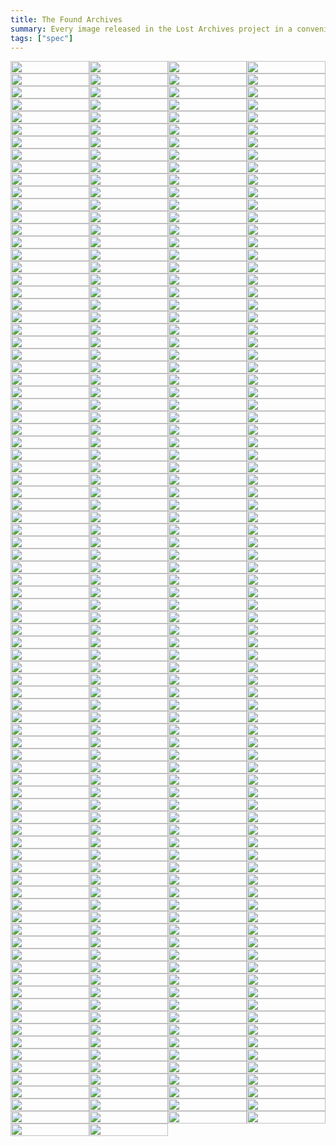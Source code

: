 ```yaml
---
title: The Found Archives
summary: Every image released in the Lost Archives project in a convenient list.
tags: ["spec"]
---
```


<style>
.flexer
{
  display: flex;
  flex-direction: row;
  flex-wrap: wrap;
}

.flexer a
{
  flex-basis: 25%;
}

.flexer a img
{
  width: 100%;
  max-width: unset;
  margin: unset;
}

.flexer a
{

  transition: transform 0.2s ease-in-out;
  z-index: 0;
}

.flexer a:hover
{
  transform: scale(1.1);
  z-index: 1;
}
</style>

<div class="flexer">
<a href="https://instagram.com/p/Bwpif1ElJwF/"><img src = "/imgs/insta_images/56905195_328804467780476_155031530092347563_n.webp"></a>
<a href="https://instagram.com/p/Bwm5z06l42H/"><img src = "/imgs/insta_images/58409198_456790251756776_670031078643189384_n.webp"></a>
<a href="https://instagram.com/p/BvCnzZTgCsB/"><img src = "/imgs/insta_images/52823206_648053712290998_8621472121135644426_n.webp"></a>
<a href="https://instagram.com/p/BvAUBfUlwGS/"><img src = "/imgs/insta_images/53541851_373670536789179_7498684184836876343_n.webp"></a>
<a href="https://instagram.com/p/Bu69t5HlwMM/"><img src = "/imgs/insta_images/54512877_2258022000885925_8791528414592468169_n.webp"></a>
<a href="https://instagram.com/p/Bu4V8cYFkkn/"><img src = "/imgs/insta_images/52977317_837790109897010_1704736963351047599_n.webp"></a>
<a href="https://instagram.com/p/Buudf3zFIm2/"><img src = "/imgs/insta_images/52183962_590519481414986_5789382831553490426_n.webp"></a>
<a href="https://instagram.com/p/BuuZnMFFg04/"><img src = "/imgs/insta_images/52008548_2252039605020784_1819611984790468897_n.webp"></a>
<a href="https://instagram.com/p/Buo23A9lAg1/"><img src = "/imgs/insta_images/53520610_392466481530108_3074246285394711603_n.webp"></a>
<a href="https://instagram.com/p/BumgHU7FSfP/"><img src = "/imgs/insta_images/52008554_608994419562653_1408925611483866948_n.webp"></a>
<a href="https://instagram.com/p/BuetvzUFC5v/"><img src = "/imgs/insta_images/51669839_432072400864805_1023034537450639301_n.webp"></a>
<a href="https://instagram.com/p/BuetqMmF0wj/"><img src = "/imgs/insta_images/52369424_1117152728491340_4911231748437854204_n.webp"></a>
<a href="https://instagram.com/p/BuZ3_HEFmlQ/"><img src = "/imgs/insta_images/51953653_558705604607944_4650280110754321715_n.webp"></a>
<a href="https://instagram.com/p/BuWVBeTFhWI/"><img src = "/imgs/insta_images/52014142_409436449882453_8356869980830804786_n.webp"></a>
<a href="https://instagram.com/p/BuUZo2vlcPg/"><img src = "/imgs/insta_images/52011638_432855387255107_4281182330056438868_n.webp"></a>
<a href="https://instagram.com/p/BuMk8xpl5Pc/"><img src = "/imgs/insta_images/51933406_341861129757275_4833489502374798228_n.webp"></a>
<a href="https://instagram.com/p/BuKDbGZF1gn/"><img src = "/imgs/insta_images/51616868_200643200892227_8635687523095744355_n.webp"></a>
<a href="https://instagram.com/p/BuHjQYqF-E5/"><img src = "/imgs/insta_images/52020941_176789883283667_8679584943319341006_n.webp"></a>
<a href="https://instagram.com/p/BuHjH61FMTC/"><img src = "/imgs/insta_images/50952484_346386605963742_5494340560205470983_n.webp"></a>
<a href="https://instagram.com/p/BuChjw1lMD6/"><img src = "/imgs/insta_images/51169612_247937346117751_8829773038208882963_n.webp"></a>
<a href="https://instagram.com/p/Bt6f8AnFmGC/"><img src = "/imgs/insta_images/51150025_2069284236516019_7988819079532704819_n.webp"></a>
<a href="https://instagram.com/p/Bt33hugl05d/"><img src = "/imgs/insta_images/50949779_1397773710370066_2195426094418853493_n.webp"></a>
<a href="https://instagram.com/p/Bty02mYF-HY/"><img src = "/imgs/insta_images/51122835_292064304791483_3266145612647575345_n.webp"></a>
<a href="https://instagram.com/p/BtwOjqJH7dP/"><img src = "/imgs/insta_images/50559206_1041928272676833_7181548528314216848_n.webp"></a>
<a href="https://instagram.com/p/BtoZf29lYlt/"><img src = "/imgs/insta_images/50250889_284774578826462_1155155680623090479_n.webp"></a>
<a href="https://instagram.com/p/BtjR17hA7FS/"><img src = "/imgs/insta_images/50117165_2212248702351579_6020143229159540479_n.webp"></a>
<a href="https://instagram.com/p/BtghaRsgBY2/"><img src = "/imgs/insta_images/51165161_140970060257734_4183668887259992839_n.webp"></a>
<a href="https://instagram.com/p/BteMjB9n410/"><img src = "/imgs/insta_images/50170735_695284370873240_8235718966894582387_n.webp"></a>
<a href="https://instagram.com/p/BtWXMWZjHrw/"><img src = "/imgs/insta_images/49401276_1244572129013797_4135144684913830991_n.webp"></a>
<a href="https://instagram.com/p/BtT1w-3AMWn/"><img src = "/imgs/insta_images/50634438_378007673013342_6205314773727179853_n.webp"></a>
<a href="https://instagram.com/p/BtRLhuwAc6N/"><img src = "/imgs/insta_images/49933404_2286941968255843_8976291319356992861_n.webp"></a>
<a href="https://instagram.com/p/BtOmESiFJVu/"><img src = "/imgs/insta_images/49907369_370802640415642_3797636859657816002_n.webp"></a>
<a href="https://instagram.com/p/BtMLWdBHlwh/"><img src = "/imgs/insta_images/49468930_486181941913322_7319996000073815292_n.webp"></a>
<a href="https://instagram.com/p/BtEP-yvDgDx/"><img src = "/imgs/insta_images/49732057_255994098630308_1879029295904547041_n.webp"></a>
<a href="https://instagram.com/p/BtBtz1ljK37/"><img src = "/imgs/insta_images/50840172_313441865951385_6994349816176760461_n.webp"></a>
<a href="https://instagram.com/p/Bs_cNlDjgbB/"><img src = "/imgs/insta_images/49671637_227858444824091_2808999717874118265_n.webp"></a>
<a href="https://instagram.com/p/Bs8s2I8DTc5/"><img src = "/imgs/insta_images/49401284_383257089144760_4455289512044497920_n.webp"></a>
<a href="https://instagram.com/p/Bs6FHM1j6zl/"><img src = "/imgs/insta_images/50221224_1979215965508847_6581804625219147886_n.webp"></a>
<a href="https://instagram.com/p/BsvvsNTgDnN/"><img src = "/imgs/insta_images/49530906_228489498091272_7008972979865299854_n.webp"></a>
<a href="https://instagram.com/p/BstUdX1HLfo/"><img src = "/imgs/insta_images/49283518_1411195882348088_908866364288034029_n.webp"></a>
<a href="https://instagram.com/p/Bsqw1asgXbS/"><img src = "/imgs/insta_images/50019351_284631165534843_510264946537395424_n.webp"></a>
<a href="https://instagram.com/p/BsoKc6Knzuy/"><img src = "/imgs/insta_images/49421998_277962436219762_6225723763188250091_n.webp"></a>
<a href="https://instagram.com/p/BsgUICzlv4i/"><img src = "/imgs/insta_images/47584208_950366745172330_3716188336980118666_n.webp"></a>
<a href="https://instagram.com/p/BsdxbxwARCj/"><img src = "/imgs/insta_images/47585561_356507035176346_7976309068458970811_n.webp"></a>
<a href="https://instagram.com/p/BsbQVC9DL6v/"><img src = "/imgs/insta_images/49324189_188481895441570_1703098006088635057_n.webp"></a>
<a href="https://instagram.com/p/BsYnt3Hn7M5/"><img src = "/imgs/insta_images/47691297_1284034368410998_9124256244106908378_n.webp"></a>
<a href="https://instagram.com/p/BsWCagxjbP8/"><img src = "/imgs/insta_images/47692934_2214885565497696_471982063338333330_n.webp"></a>
<a href="https://instagram.com/p/BsOQaC-j9YG/"><img src = "/imgs/insta_images/47694081_107865380186068_7640603923149822898_n.webp"></a>
<a href="https://instagram.com/p/BsLd4zrgaza/"><img src = "/imgs/insta_images/49293617_585000801951805_5363553304415215682_n.webp"></a>
<a href="https://instagram.com/p/BsI_WrRA2Nk/"><img src = "/imgs/insta_images/47694454_127309014964476_8964514566472053080_n.webp"></a>
<a href="https://instagram.com/p/BsGTsDJASz6/"><img src = "/imgs/insta_images/47692562_303165426990082_4303166331427773383_n.webp"></a>
<a href="https://instagram.com/p/BsD1w0ygd8g/"><img src = "/imgs/insta_images/47583563_238126753748117_5014228481264437391_n.webp"></a>
<a href="https://instagram.com/p/Br8i16TjDHL/"><img src = "/imgs/insta_images/47210401_126248755067787_1852855667741703837_n.webp"></a>
<a href="https://instagram.com/p/Br5bttejUAK/"><img src = "/imgs/insta_images/47582541_2420796881323624_3980598377593782616_n.webp"></a>
<a href="https://instagram.com/p/Br3LhGzlZnE/"><img src = "/imgs/insta_images/47693351_1066388496873846_7750208164741776567_n.webp"></a>
<a href="https://instagram.com/p/Br0f24lnYlD/"><img src = "/imgs/insta_images/46142929_2311007292468170_1779100264759434710_n.webp"></a>
<a href="https://instagram.com/p/BryBXB3njaQ/"><img src = "/imgs/insta_images/49376200_586760118404147_880426308351283388_n.webp"></a>
<a href="https://instagram.com/p/BrqMGxbD7xV/"><img src = "/imgs/insta_images/47487923_372755650164373_7711125948990762826_n.webp"></a>
<a href="https://instagram.com/p/Brntm9SAsVm/"><img src = "/imgs/insta_images/46335846_600317697085678_6440923771770662497_n.webp"></a>
<a href="https://instagram.com/p/BrlJuGAjzlu/"><img src = "/imgs/insta_images/46841424_200147007595671_6668679050160359604_n.webp"></a>
<a href="https://instagram.com/p/Brif44HHTLF/"><img src = "/imgs/insta_images/47334778_295303994663785_5297336909997838325_n.webp"></a>
<a href="https://instagram.com/p/BrgC7xvhxuD/"><img src = "/imgs/insta_images/46272967_555592094906641_6321795391732361633_n.webp"></a>
<a href="https://instagram.com/p/BrYMoHKg0fM/"><img src = "/imgs/insta_images/46094885_118961875803124_186399220174444594_n.webp"></a>
<a href="https://instagram.com/p/BrVrXoWgnh-/"><img src = "/imgs/insta_images/46596519_261232587906296_5479687335052977523_n.webp"></a>
<a href="https://instagram.com/p/BrTFnKWB3Fo/"><img src = "/imgs/insta_images/46468439_672599153136907_4689074130284244862_n.webp"></a>
<a href="https://instagram.com/p/BrQd8RGnPUx/"><img src = "/imgs/insta_images/47414389_466429143885046_5254119414784860643_n.webp"></a>
<a href="https://instagram.com/p/BrGMCKMA9Oz/"><img src = "/imgs/insta_images/45728779_218932332340974_5963733414220842095_n.webp"></a>
<a href="https://instagram.com/p/BrDrNXvlMAS/"><img src = "/imgs/insta_images/45309241_2002727076475213_8561896020048781344_n.webp"></a>
<a href="https://instagram.com/p/BrBH0d8gDh9/"><img src = "/imgs/insta_images/45778734_1793547830767258_7217016106680137116_n.webp"></a>
<a href="https://instagram.com/p/Bq_PCAoln_C/"><img src = "/imgs/insta_images/46754022_351491025627473_2961380740148294352_n.webp"></a>
<a href="https://instagram.com/p/Bqz-g8BgFAO/"><img src = "/imgs/insta_images/46352150_498300893995389_7397170501286524345_n.webp"></a>
<a href="https://instagram.com/p/Bqxu1ekHNbo/"><img src = "/imgs/insta_images/45306017_264923157538660_7378520625978279741_n.webp"></a>
<a href="https://instagram.com/p/Bqu9VtFDm8-/"><img src = "/imgs/insta_images/45275604_2137330609865310_5854494060268159243_n.webp"></a>
<a href="https://instagram.com/p/BqsZhVGHBeX/"><img src = "/imgs/insta_images/44746684_546343399166846_3796957448725122578_n.webp"></a>
<a href="https://instagram.com/p/Bqp4qK2h0Ng/"><img src = "/imgs/insta_images/46378403_284888872026192_4210891163424674673_n.webp"></a>
<a href="https://instagram.com/p/BqiCVuVgDrC/"><img src = "/imgs/insta_images/44547620_1886965114753560_5511416974238605361_n.webp"></a>
<a href="https://instagram.com/p/BqfVKWNAFlk/"><img src = "/imgs/insta_images/44260935_327358971377992_5412793539009497946_n.webp"></a>
<a href="https://instagram.com/p/BqdDK1YhgC1/"><img src = "/imgs/insta_images/45595725_773357426337987_3817853788316078208_n.webp"></a>
<a href="https://instagram.com/p/BqaQpJfgmwy/"><img src = "/imgs/insta_images/45715094_709559106082781_5372074565290846596_n.webp"></a>
<a href="https://instagram.com/p/BqX3UZtDpvx/"><img src = "/imgs/insta_images/46540354_269483430578949_4751988783344394414_n.webp"></a>
<a href="https://instagram.com/p/BqP_XlZgkpk/"><img src = "/imgs/insta_images/44362553_319194332249060_1131895689387666741_n.webp"></a>
<a href="https://instagram.com/p/BqNjbJFF6fU/"><img src = "/imgs/insta_images/46103262_1176113589224641_4553691579575553914_n.webp"></a>
<a href="https://instagram.com/p/BqLTI17g0Oz/"><img src = "/imgs/insta_images/44205737_917611878442538_1822017468198949137_n.webp"></a>
<a href="https://instagram.com/p/BqIm-8GFxQa/"><img src = "/imgs/insta_images/43406426_331960800688109_6221089390857056487_n.webp"></a>
<a href="https://instagram.com/p/BqFZpj7lbOb/"><img src = "/imgs/insta_images/44348156_760161144328469_684085351411080723_n.webp"></a>
<a href="https://instagram.com/p/Bp933iJgbPV/"><img src = "/imgs/insta_images/44873923_113424366267344_412886784167767542_n.webp"></a>
<a href="https://instagram.com/p/Bp7YI8RgrWb/"><img src = "/imgs/insta_images/44660225_282015849104646_2465811480887616916_n.webp"></a>
<a href="https://instagram.com/p/Bp4veOrgSP0/"><img src = "/imgs/insta_images/44850381_999622583542858_7192941646794545524_n.webp"></a>
<a href="https://instagram.com/p/Bpz0JAAlA-6/"><img src = "/imgs/insta_images/44211210_429089604288484_3921776085145362767_n.webp"></a>
<a href="https://instagram.com/p/BpsB2z5gdb-/"><img src = "/imgs/insta_images/43628364_570716230026492_127259223787114374_n.webp"></a>
<a href="https://instagram.com/p/BpplbJaghIo/"><img src = "/imgs/insta_images/44899810_143093959992469_6720948235115621481_n.webp"></a>
<a href="https://instagram.com/p/Bpm5GZrgGHq/"><img src = "/imgs/insta_images/43311988_565866377160682_7649280539495603166_n.webp"></a>
<a href="https://instagram.com/p/BpkOzj0lM2R/"><img src = "/imgs/insta_images/43985478_688145771562448_558564853496485417_n.webp"></a>
<a href="https://instagram.com/p/Bphq35GlYzD/"><img src = "/imgs/insta_images/44448153_2460198190673837_7677505658031124890_n.webp"></a>
<a href="https://instagram.com/p/BpZyYKrA7Q9/"><img src = "/imgs/insta_images/44619025_480606312423581_512425402550245491_n.webp"></a>
<a href="https://instagram.com/p/BpXZFYvl9i0/"><img src = "/imgs/insta_images/44320693_741894122854933_238245534015008854_n.webp"></a>
<a href="https://instagram.com/p/BpUzK0RlhPb/"><img src = "/imgs/insta_images/43739554_2130360543881905_4308833571318557556_n.webp"></a>
<a href="https://instagram.com/p/BpSHRzZj_yI/"><img src = "/imgs/insta_images/43817746_1989707244660592_6614160359048247162_n.webp"></a>
<a href="https://instagram.com/p/BpPjUaDFytv/"><img src = "/imgs/insta_images/43778673_249423965731817_8997085714012138655_n.webp"></a>
<a href="https://instagram.com/p/BpHz96Hge2g/"><img src = "/imgs/insta_images/43778764_769027603475687_6722330647660899304_n.webp"></a>
<a href="https://instagram.com/p/BpFcunxBB_E/"><img src = "/imgs/insta_images/43778511_1912537668832607_346953086516104349_n.webp"></a>
<a href="https://instagram.com/p/BpCisbpFyVY/"><img src = "/imgs/insta_images/43408233_465384890535447_7724235722226959696_n.webp"></a>
<a href="https://instagram.com/p/BpAIU6HAjtd/"><img src = "/imgs/insta_images/42805435_739448336415678_5703520076898492215_n.webp"></a>
<a href="https://instagram.com/p/Bo9nASNF-rt/"><img src = "/imgs/insta_images/42773120_258413424757273_1369852230801823878_n.webp"></a>
<a href="https://instagram.com/p/Bo1zW5HlvKG/"><img src = "/imgs/insta_images/41923849_537774253336513_7836994091227510512_n.webp"></a>
<a href="https://instagram.com/p/BozUIxEHrDY/"><img src = "/imgs/insta_images/43817881_2149327965389245_970996345144110006_n.webp"></a>
<a href="https://instagram.com/p/BowwdwDAGms/"><img src = "/imgs/insta_images/42434645_2098773963766212_3274007011856336457_n.webp"></a>
<a href="https://instagram.com/p/Bouhvdngtrz/"><img src = "/imgs/insta_images/42672342_240661826611647_2134671108875225598_n.webp"></a>
<a href="https://instagram.com/p/BordvZOnoLh/"><img src = "/imgs/insta_images/43129913_308098816635642_6993822798566092452_n.webp"></a>
<a href="https://instagram.com/p/Boj0msagUgv/"><img src = "/imgs/insta_images/41518311_171213687079375_3047888382603944433_n.webp"></a>
<a href="https://instagram.com/p/BohBaNoA2ZU/"><img src = "/imgs/insta_images/42502641_276152189898341_2604167570122001794_n.webp"></a>
<a href="https://instagram.com/p/BoeeiKEgsDa/"><img src = "/imgs/insta_images/41902040_1726504580811256_7662675483097984631_n.webp"></a>
<a href="https://instagram.com/p/BocAyaVgNMA/"><img src = "/imgs/insta_images/42536473_103943807219560_7675282853959081783_n.webp"></a>
<a href="https://instagram.com/p/BoZlezpHWy1/"><img src = "/imgs/insta_images/41747414_254392911945751_5051001255582788031_n.webp"></a>
<a href="https://instagram.com/p/BoRlG5Mgyew/"><img src = "/imgs/insta_images/42733980_272469393389725_842308335012496358_n.webp"></a>
<a href="https://instagram.com/p/BoPJTDKjy5Q/"><img src = "/imgs/insta_images/41464245_341590183243835_7611365779417196007_n.webp"></a>
<a href="https://instagram.com/p/BoPCxN5gajg/"><img src = "/imgs/insta_images/41492368_299346147324006_4487028950456386756_n.webp"></a>
<a href="https://instagram.com/p/BoMoiRljqQp/"><img src = "/imgs/insta_images/41949759_1807161779352083_8058897516284530748_n.webp"></a>
<a href="https://instagram.com/p/BoMob6tg328/"><img src = "/imgs/insta_images/41448671_347064306037564_8036429959925300349_n.webp"></a>
<a href="https://instagram.com/p/BoHeBXBgOT2/"><img src = "/imgs/insta_images/41284434_1455826567894349_7546231270224273585_n.webp"></a>
<a href="https://instagram.com/p/Bn_3NXoArJp/"><img src = "/imgs/insta_images/41208825_1977917682276569_3492570210897720237_n.webp"></a>
<a href="https://instagram.com/p/Bn9ZR2Wh3Gp/"><img src = "/imgs/insta_images/41712144_306878403428890_3665959298158187388_n.webp"></a>
<a href="https://instagram.com/p/Bn6Qi6xjVtA/"><img src = "/imgs/insta_images/41092319_632876447110112_837142238590204824_n.webp"></a>
<a href="https://instagram.com/p/Bn385cJgHiO/"><img src = "/imgs/insta_images/41938407_287783765200334_605781789314045605_n.webp"></a>
<a href="https://instagram.com/p/Bn1bVRYBsV7/"><img src = "/imgs/insta_images/41406618_842830229439839_991752889818946365_n.webp"></a>
<a href="https://instagram.com/p/BntqMW6lfKz/"><img src = "/imgs/insta_images/40412866_266522633971792_9134254411591659726_n.webp"></a>
<a href="https://instagram.com/p/BnrPjiRn7hz/"><img src = "/imgs/insta_images/40843816_812820695730211_2726132518992241448_n.webp"></a>
<a href="https://instagram.com/p/BnoipHKnjST/"><img src = "/imgs/insta_images/40538513_2207985942754642_7520881090417694146_n.webp"></a>
<a href="https://instagram.com/p/Bnl_U0jBN5I/"><img src = "/imgs/insta_images/41040590_877606242626844_4268692803008405739_n.webp"></a>
<a href="https://instagram.com/p/Bnjgyu6Fj6r/"><img src = "/imgs/insta_images/40417425_2029974533732939_3378714244030747200_n.webp"></a>
<a href="https://instagram.com/p/BnbozFog9qx/"><img src = "/imgs/insta_images/41214237_1185333354938993_6767591183288189092_n.webp"></a>
<a href="https://instagram.com/p/BnbeL_hFJSb/"><img src = "/imgs/insta_images/40078352_1676910712418386_1941365440157682454_n.webp"></a>
<a href="https://instagram.com/p/BnZGdpDgYFV/"><img src = "/imgs/insta_images/40645910_185964895612619_5274326632640042268_n.webp"></a>
<a href="https://instagram.com/p/BnWnQgZFyNy/"><img src = "/imgs/insta_images/40637961_132061467737334_5730291597368857978_n.webp"></a>
<a href="https://instagram.com/p/BnUKopkBNNy/"><img src = "/imgs/insta_images/39651453_1201209326683614_2599521641574694912_n.webp"></a>
<a href="https://instagram.com/p/BnRaei5lPAx/"><img src = "/imgs/insta_images/40485976_240976133282758_4921619577290358784_n.webp"></a>
<a href="https://instagram.com/p/BnRGS-2F9hO/"><img src = "/imgs/insta_images/40779506_245814716126307_168375903552798720_n.webp"></a>
<a href="https://instagram.com/p/BnJscUBhCEG/"><img src = "/imgs/insta_images/39959557_294223311365347_1856675771779645440_n.webp"></a>
<a href="https://instagram.com/p/BnJOMutgsvZ/"><img src = "/imgs/insta_images/39361446_513488425780066_77396723718160384_n.webp"></a>
<a href="https://instagram.com/p/BnHGnntAjY4/"><img src = "/imgs/insta_images/39865346_2152900714999578_5655245041359126528_n.webp"></a>
<a href="https://instagram.com/p/BnEpE1MD8Fb/"><img src = "/imgs/insta_images/37528944_646924305704342_2366093759629754368_n.webp"></a>
<a href="https://instagram.com/p/BnEOFBXATIG/"><img src = "/imgs/insta_images/39132182_286759545385549_6490895271700987904_n.webp"></a>
<a href="https://instagram.com/p/BnB3ydGFEVA/"><img src = "/imgs/insta_images/40080576_268525833871350_4145744902182928384_n.webp"></a>
<a href="https://instagram.com/p/Bm_fVCJllfF/"><img src = "/imgs/insta_images/39373945_696931327338833_6353704816446799872_n.webp"></a>
<a href="https://instagram.com/p/Bm3vTbxnFyA/"><img src = "/imgs/insta_images/39272033_1158080734330968_8629745124902961152_n.webp"></a>
<a href="https://instagram.com/p/Bm1JOp6nwYL/"><img src = "/imgs/insta_images/39380298_2104258116495773_4743267413896724480_n.webp"></a>
<a href="https://instagram.com/p/Bm05qA8H5VX/"><img src = "/imgs/insta_images/39137723_536854366753129_7888607531105255424_n.webp"></a>
<a href="https://instagram.com/p/BmydWLfjhQt/"><img src = "/imgs/insta_images/39172226_2014523075259730_2958566265976782848_n.webp"></a>
<a href="https://instagram.com/p/BmydQQjF2Te/"><img src = "/imgs/insta_images/38847392_1885267771781434_3276529253314723840_n.webp"></a>
<a href="https://instagram.com/p/BmteprPlqZK/"><img src = "/imgs/insta_images/38989774_247877869200903_7870181202282414080_n.webp"></a>
<a href="https://instagram.com/p/Bml4iA8Fk37/"><img src = "/imgs/insta_images/38483527_537217283364789_2629255343682617344_n.webp"></a>
<a href="https://instagram.com/p/BmjPyjtHvrw/"><img src = "/imgs/insta_images/39095573_607465196316623_6396839623972093952_n.webp"></a>
<a href="https://instagram.com/p/BmgbHVuF-yJ/"><img src = "/imgs/insta_images/38485739_2106622576274076_9058585604974968832_n.webp"></a>
<a href="https://instagram.com/p/BmdzmBtAium/"><img src = "/imgs/insta_images/37964391_641528826246281_6865043706945208320_n.webp"></a>
<a href="https://instagram.com/p/BmbMma_F5n8/"><img src = "/imgs/insta_images/38436450_1874016349358785_8800469714141708288_n.webp"></a>
<a href="https://instagram.com/p/BmS_i9cFdzQ/"><img src = "/imgs/insta_images/37892295_299030094191854_8059228044696485888_n.webp"></a>
<a href="https://instagram.com/p/BmQ_96IDscq/"><img src = "/imgs/insta_images/38019738_275200759742151_4645901085116989440_n.webp"></a>
<a href="https://instagram.com/p/BmQRVtxgd3A/"><img src = "/imgs/insta_images/37915523_315197845703624_3503915971700064256_n.webp"></a>
<a href="https://instagram.com/p/BmOKVgdgWD5/"><img src = "/imgs/insta_images/37859626_461305004375449_3104174616612962304_n.webp"></a>
<a href="https://instagram.com/p/BmLwz0MFyHE/"><img src = "/imgs/insta_images/38431273_424224691402269_7337986989976715264_n.webp"></a>
<a href="https://instagram.com/p/BmIxZbNjJAI/"><img src = "/imgs/insta_images/38096908_245828079380683_6210450206673076224_n.webp"></a>
<a href="https://instagram.com/p/Bl_JvWRgHXE/"><img src = "/imgs/insta_images/38175283_237708290206390_7974061579110973440_n.webp"></a>
<a href="https://instagram.com/p/Bl8fy66gakH/"><img src = "/imgs/insta_images/38197996_265626340895975_7157743791137357824_n.webp"></a>
<a href="https://instagram.com/p/Bl6GdHEAaU-/"><img src = "/imgs/insta_images/37603366_279059446192447_6352763651673292800_n.webp"></a>
<a href="https://instagram.com/p/Bl3RE5MHFqB/"><img src = "/imgs/insta_images/37527261_310031946400343_3090619266035089408_n.webp"></a>
<a href="https://instagram.com/p/Blvv3NQgpKg/"><img src = "/imgs/insta_images/37169582_170235317070074_3245537984782532608_n.webp"></a>
<a href="https://instagram.com/p/BlvM7D3g27F/"><img src = "/imgs/insta_images/36904161_266871080788469_6760287856867934208_n.webp"></a>
<a href="https://instagram.com/p/BltR-RjH-Sa/"><img src = "/imgs/insta_images/37332669_224957881679673_158821160392327168_n.webp"></a>
<a href="https://instagram.com/p/BlsvJUwAVA9/"><img src = "/imgs/insta_images/36999443_433660710466534_2037379296623853568_n.webp"></a>
<a href="https://instagram.com/p/BlqmT_pD3Th/"><img src = "/imgs/insta_images/36974193_1835893949864618_5501007835137310720_n.webp"></a>
<a href="https://instagram.com/p/BlqESpMAC-C/"><img src = "/imgs/insta_images/34448500_295339421210991_59621808290136064_n.webp"></a>
<a href="https://instagram.com/p/BloDLHHFbXh/"><img src = "/imgs/insta_images/37013407_1112060595616462_6280469211663826944_n.webp"></a>
<a href="https://instagram.com/p/BlnhBZNFHRc/"><img src = "/imgs/insta_images/37207561_512752715825795_5998526431410257920_n.webp"></a>
<a href="https://instagram.com/p/Bllgp_cj7m4/"><img src = "/imgs/insta_images/37221427_2179624168922976_4206521210567131136_n.webp"></a>
<a href="https://instagram.com/p/BllK7_VgwSg/"><img src = "/imgs/insta_images/36991285_821035768284261_3732241015885529088_n.webp"></a>
<a href="https://instagram.com/p/Bldr3ZBAGc8/"><img src = "/imgs/insta_images/37394167_418088962013050_4747537612116328448_n.webp"></a>
<a href="https://instagram.com/p/Blb1kuZFUtp/"><img src = "/imgs/insta_images/37098865_1873454232954482_1885062091107205120_n.webp"></a>
<a href="https://instagram.com/p/BlYrlzRg6Ak/"><img src = "/imgs/insta_images/36993479_265441104232226_2417206090950246400_n.webp"></a>
<a href="https://instagram.com/p/BlWGySjgt2C/"><img src = "/imgs/insta_images/37057918_2238896189465841_7618736207408660480_n.webp"></a>
<a href="https://instagram.com/p/BlTiAnOBZlQ/"><img src = "/imgs/insta_images/36955634_909947225873534_6716711320546181120_n.webp"></a>
<a href="https://instagram.com/p/BlS5KW_FhuF/"><img src = "/imgs/insta_images/37107296_205970753440670_1768189786100596736_n.webp"></a>
<a href="https://instagram.com/p/BlLyuLeFweX/"><img src = "/imgs/insta_images/36550535_225191964770378_8642035762230984704_n.webp"></a>
<a href="https://instagram.com/p/BlJH72ZhfMT/"><img src = "/imgs/insta_images/36484711_355128278351675_8402805164720783360_n.webp"></a>
<a href="https://instagram.com/p/BlGjLfdBW9G/"><img src = "/imgs/insta_images/36135974_204740123564138_7083443017285107712_n.webp"></a>
<a href="https://instagram.com/p/BlF3QCElRl-/"><img src = "/imgs/insta_images/36891131_1792809364088606_4473553487866626048_n.webp"></a>
<a href="https://instagram.com/p/BlD-Xc7H-la/"><img src = "/imgs/insta_images/36599428_237857363482504_7685815410364514304_n.webp"></a>
<a href="https://instagram.com/p/BlBgbMDAGbL/"><img src = "/imgs/insta_images/36160738_235313340529049_8427569821595467776_n.webp"></a>
<a href="https://instagram.com/p/Bk5eKZNgF-k/"><img src = "/imgs/insta_images/36085778_1736148173143020_2554781031676772352_n.webp"></a>
<a href="https://instagram.com/p/Bk262leH3Xj/"><img src = "/imgs/insta_images/35617110_1032380780219961_5208564650119004160_n.webp"></a>
<a href="https://instagram.com/p/Bk0RLZzg-c4/"><img src = "/imgs/insta_images/34503979_197159417800949_3290565202143084544_n.webp"></a>
<a href="https://instagram.com/p/Bkxi1dVFCux/"><img src = "/imgs/insta_images/36148770_278916196003105_4330156250818936832_n.webp"></a>
<a href="https://instagram.com/p/BkvMUeXjVfy/"><img src = "/imgs/insta_images/35617138_394088904415479_3581861652368195584_n.webp"></a>
<a href="https://instagram.com/p/BknhAtbndve/"><img src = "/imgs/insta_images/35001135_209222909799905_4714687047946731520_n.webp"></a>
<a href="https://instagram.com/p/BkkyHhTgQN9/"><img src = "/imgs/insta_images/35335137_959555397552337_1855141661001121792_n.webp"></a>
<a href="https://instagram.com/p/Bki3sj5FtX9/"><img src = "/imgs/insta_images/35364269_226198104774168_4120130236920627200_n.webp"></a>
<a href="https://instagram.com/p/BkftIo_Hf_w/"><img src = "/imgs/insta_images/34921391_278009542744577_3273048152256544768_n.webp"></a>
<a href="https://instagram.com/p/BkdDVdYjNCz/"><img src = "/imgs/insta_images/35531934_2166558853589428_647311645214769152_n.webp"></a>
<a href="https://instagram.com/p/BkVX6KWAiJr/"><img src = "/imgs/insta_images/35461500_1671700996218507_446084112340484096_n.webp"></a>
<a href="https://instagram.com/p/BkS5W9QlFfn/"><img src = "/imgs/insta_images/34687450_1968115789887929_1946603449130942464_n.webp"></a>
<a href="https://instagram.com/p/BkQRa5RgACu/"><img src = "/imgs/insta_images/34399237_1659292070859652_4893023049378430976_n.webp"></a>
<a href="https://instagram.com/p/BkNpmtZDZzM/"><img src = "/imgs/insta_images/35544780_152260935638394_6831679700910211072_n.webp"></a>
<a href="https://instagram.com/p/BkLF64slD52/"><img src = "/imgs/insta_images/35383291_184911968837317_4535811362399453184_n.webp"></a>
<a href="https://instagram.com/p/BkDicThBavh/"><img src = "/imgs/insta_images/34266270_212153319412735_7708797355163648000_n.webp"></a>
<a href="https://instagram.com/p/Bj-YSDmgfYt/"><img src = "/imgs/insta_images/35000470_209374396343820_181478762146168832_n.webp"></a>
<a href="https://instagram.com/p/Bj7lwZAnX6X/"><img src = "/imgs/insta_images/34106356_213216439490042_5396967565266255872_n.webp"></a>
<a href="https://instagram.com/p/Bj4xCtsAWLU/"><img src = "/imgs/insta_images/33941060_1087473978072867_3394790181377671168_n.webp"></a>
<a href="https://instagram.com/p/BjxCnSVDlxf/"><img src = "/imgs/insta_images/33698674_2041370112849573_8778414734954201088_n.webp"></a>
<a href="https://instagram.com/p/Bju6B0Mlp8R/"><img src = "/imgs/insta_images/34327715_1693348730731489_6476467523070984192_n.webp"></a>
<a href="https://instagram.com/p/Bjscf2tgVWa/"><img src = "/imgs/insta_images/33480984_478470995906134_2067627110612074496_n.webp"></a>
<a href="https://instagram.com/p/BjpT7EIgqlv/"><img src = "/imgs/insta_images/32503885_246886372723190_7323598093620871168_n.webp"></a>
<a href="https://instagram.com/p/BjnOYQgHcFq/"><img src = "/imgs/insta_images/34329674_194894964664670_1442308738789670912_n.webp"></a>
<a href="https://instagram.com/p/BjfJy3TjWFE/"><img src = "/imgs/insta_images/33179709_1809288776046383_1777406111607947264_n.webp"></a>
<a href="https://instagram.com/p/Bjcn43ZjBNn/"><img src = "/imgs/insta_images/32824395_409171649558660_5383555202739601408_n.webp"></a>
<a href="https://instagram.com/p/BjaUNI4FLIc/"><img src = "/imgs/insta_images/33145354_756849791152206_737112655390572544_n.webp"></a>
<a href="https://instagram.com/p/BjXqsDHAOZh/"><img src = "/imgs/insta_images/31880348_174700590035948_2369531653316935680_n.webp"></a>
<a href="https://instagram.com/p/BjUjHrLH-hL/"><img src = "/imgs/insta_images/32506840_566221503763698_4233079866691420160_n.webp"></a>
<a href="https://instagram.com/p/BjNWUGpnoc6/"><img src = "/imgs/insta_images/33346201_135254707338428_6105959094084960256_n.webp"></a>
<a href="https://instagram.com/p/BjKpovigIHI/"><img src = "/imgs/insta_images/33250828_956249304548057_7273571534327775232_n.webp"></a>
<a href="https://instagram.com/p/BjH_KCMgre0/"><img src = "/imgs/insta_images/33060930_207748136682447_889987863058317312_n.webp"></a>
<a href="https://instagram.com/p/BjFgoSYgrt9/"><img src = "/imgs/insta_images/32121787_180600955974973_9020499033289916416_n.webp"></a>
<a href="https://instagram.com/p/BjC7phln88X/"><img src = "/imgs/insta_images/31970471_2041854042523882_657112154993852416_n.webp"></a>
<a href="https://instagram.com/p/Bi6-cOFglr_/"><img src = "/imgs/insta_images/32135482_285760935297540_6340474032252518400_n.webp"></a>
<a href="https://instagram.com/p/Bi4ZowEgOGV/"><img src = "/imgs/insta_images/31522373_2079990005406698_749310392575983616_n.webp"></a>
<a href="https://instagram.com/p/Bi19Y6gFnp_/"><img src = "/imgs/insta_images/31905448_599633670422939_3310433256997912576_n.webp"></a>
<a href="https://instagram.com/p/Bi16acbl37F/"><img src = "/imgs/insta_images/32121675_343462842844092_7320767684403003392_n.webp"></a>
<a href="https://instagram.com/p/BiziGR9FFev/"><img src = "/imgs/insta_images/32026320_1761248537245411_8495614374285672448_n.webp"></a>
<a href="https://instagram.com/p/Biw9Fn9AUsk/"><img src = "/imgs/insta_images/31449101_2064087243874310_3203105726532681728_n.webp"></a>
<a href="https://instagram.com/p/Bio-srLgFsJ/"><img src = "/imgs/insta_images/31954364_1862926660413736_3706219595745460224_n.webp"></a>
<a href="https://instagram.com/p/Bimn0rAgLXx/"><img src = "/imgs/insta_images/31042994_2548554355370548_3625352671596118016_n.webp"></a>
<a href="https://instagram.com/p/BikG9WmFjdi/"><img src = "/imgs/insta_images/31198502_377416686092615_4729059984204103680_n.webp"></a>
<a href="https://instagram.com/p/BihLxXogGJO/"><img src = "/imgs/insta_images/31997237_628583684178566_4411624895591481344_n.webp"></a>
<a href="https://instagram.com/p/BiebcC2gKzT/"><img src = "/imgs/insta_images/31086523_231959017358770_17133848609423360_n.webp"></a>
<a href="https://instagram.com/p/BiXCyExAgUN/"><img src = "/imgs/insta_images/31108399_440208606392766_206660219827126272_n.webp"></a>
<a href="https://instagram.com/p/BiVEIJ0BfKs/"><img src = "/imgs/insta_images/31163067_165171144166681_378731354327613440_n.webp"></a>
<a href="https://instagram.com/p/BiSK4fVFY_D/"><img src = "/imgs/insta_images/30856506_623405584679622_7139369848030625792_n.webp"></a>
<a href="https://instagram.com/p/BiPiu5BgJXM/"><img src = "/imgs/insta_images/30953932_193578331285699_5798150895493447680_n.webp"></a>
<a href="https://instagram.com/p/BiM_QiNAp3z/"><img src = "/imgs/insta_images/30855332_184188538898343_7889007731862929408_n.webp"></a>
<a href="https://instagram.com/p/BiFFqL7gYU1/"><img src = "/imgs/insta_images/31270318_1987288364920990_5413752799970197504_n.webp"></a>
<a href="https://instagram.com/p/BiCpmUTgmxd/"><img src = "/imgs/insta_images/30593265_205778866895431_4542288954765869056_n.webp"></a>
<a href="https://instagram.com/p/Bh_7rrTgkei/"><img src = "/imgs/insta_images/30604649_970460139780963_3601752363175510016_n.webp"></a>
<a href="https://instagram.com/p/Bh9Gdlogz0_/"><img src = "/imgs/insta_images/30601697_2021817488060397_855192460387680256_n.webp"></a>
<a href="https://instagram.com/p/Bh7AKVsgP9W/"><img src = "/imgs/insta_images/31104278_474772496276569_282041865149087744_n.webp"></a>
<a href="https://instagram.com/p/BhzJjrKn6uD/"><img src = "/imgs/insta_images/30856509_820073518117491_347403802741047296_n.webp"></a>
<a href="https://instagram.com/p/BhxGKxIAA-g/"><img src = "/imgs/insta_images/30086695_708095842698752_2468471980236472320_n.webp"></a>
<a href="https://instagram.com/p/BhtuPzZl1ly/"><img src = "/imgs/insta_images/30602022_181103129204105_5191674583853301760_n.webp"></a>
<a href="https://instagram.com/p/BhrTKVxlJiK/"><img src = "/imgs/insta_images/30590821_1881236178561410_8688747397045551104_n.webp"></a>
<a href="https://instagram.com/p/Bho_Nm9AfSN/"><img src = "/imgs/insta_images/30604743_1790906124307137_5849064146489835520_n.webp"></a>
<a href="https://instagram.com/p/BhhHuTOh6zB/"><img src = "/imgs/insta_images/30078619_1700108273382004_781475952411541504_n.webp"></a>
<a href="https://instagram.com/p/BhehdpcAd2y/"><img src = "/imgs/insta_images/30591765_315264582335189_3038612198537560064_n.webp"></a>
<a href="https://instagram.com/p/BhcFv-jg2hD/"><img src = "/imgs/insta_images/29739276_947745072070610_8694845322892935168_n.webp"></a>
<a href="https://instagram.com/p/BhZhMMlgh7j/"><img src = "/imgs/insta_images/30078474_1776066545777989_171860096987430912_n.webp"></a>
<a href="https://instagram.com/p/BhWtuCfg05K/"><img src = "/imgs/insta_images/30086327_185603405495709_2108946182058278912_n.webp"></a>
<a href="https://instagram.com/p/BhPXztvgeci/"><img src = "/imgs/insta_images/29417730_345222715885300_739504969354313728_n.webp"></a>
<a href="https://instagram.com/p/BhMrdUDjGx-/"><img src = "/imgs/insta_images/29737381_2099129943640623_4696954124413960192_n.webp"></a>
<a href="https://instagram.com/p/BhKG_sLB2Tb/"><img src = "/imgs/insta_images/29717577_359535744530887_8694261924600217600_n.webp"></a>
<a href="https://instagram.com/p/BhId8d3A-eF/"><img src = "/imgs/insta_images/29404243_394581611016351_4228860658323554304_n.webp"></a>
<a href="https://instagram.com/p/BhHajIojNx8/"><img src = "/imgs/insta_images/29737850_2013634438896695_4734819518168170496_n.webp"></a>
<a href="https://instagram.com/p/BhFyjS-gtIW/"><img src = "/imgs/insta_images/29715628_1607698736005043_8583459280261218304_n.webp"></a>
<a href="https://instagram.com/p/Bg92EiKgwmX/"><img src = "/imgs/insta_images/29715285_178764869430352_7717352672319242240_n.webp"></a>
<a href="https://instagram.com/p/Bg6-r3pjYp_/"><img src = "/imgs/insta_images/29402591_2052987981626571_4920293166835302400_n.webp"></a>
<a href="https://instagram.com/p/Bg4y5fVjjyb/"><img src = "/imgs/insta_images/29403615_164652640904257_9184909114365444096_n.webp"></a>
<a href="https://instagram.com/p/Bg4u-H7g7Cs/"><img src = "/imgs/insta_images/29417432_408607322899604_6739960197562761216_n.webp"></a>
<a href="https://instagram.com/p/Bg1kijRgHdt/"><img src = "/imgs/insta_images/29095195_170457500276857_1747830614620372992_n.webp"></a>
<a href="https://instagram.com/p/Bgz4syvAebW/"><img src = "/imgs/insta_images/29093942_2065787873702534_94700017377345536_n.webp"></a>
<a href="https://instagram.com/p/BgrNIytBQY0/"><img src = "/imgs/insta_images/28765496_1464584340337674_4108858481799331840_n.webp"></a>
<a href="https://instagram.com/p/BgmRkIuAsWL/"><img src = "/imgs/insta_images/28763653_176085483200684_4520656819403620352_n.webp"></a>
<a href="https://instagram.com/p/Bgh5MV5lgMF/"><img src = "/imgs/insta_images/28765645_150026222490363_7886584189191979008_n.webp"></a>
<a href="https://instagram.com/p/BgZsIXtgjjY/"><img src = "/imgs/insta_images/28751414_596516820691959_4684719489164509184_n.webp"></a>
<a href="https://instagram.com/p/BgW9divnLfu/"><img src = "/imgs/insta_images/28436256_241375639740194_3619138446624292864_n.webp"></a>
<a href="https://instagram.com/p/BgUDBH3hrXk/"><img src = "/imgs/insta_images/28753511_252340825307469_2276370222074036224_n.webp"></a>
<a href="https://instagram.com/p/BgRhMrQBRxo/"><img src = "/imgs/insta_images/28751532_409196666173253_7504696557887815680_n.webp"></a>
<a href="https://instagram.com/p/BgO82vGH7ga/"><img src = "/imgs/insta_images/28433787_2034672866550181_8997745181318971392_n.webp"></a>
<a href="https://instagram.com/p/BgHQEPGl22l/"><img src = "/imgs/insta_images/28765957_620196328311869_7368666847610142720_n.webp"></a>
<a href="https://instagram.com/p/BgEsxDHg_9i/"><img src = "/imgs/insta_images/28435462_996548763830185_348474078526439424_n.webp"></a>
<a href="https://instagram.com/p/BgCBcSOBC-V/"><img src = "/imgs/insta_images/28428623_203158173601443_6688167736696111104_n.webp"></a>
<a href="https://instagram.com/p/Bf_HvK0H-Yu/"><img src = "/imgs/insta_images/28764497_812253465642991_3332391749745115136_n.webp"></a>
<a href="https://instagram.com/p/Bf8zQmAgXDn/"><img src = "/imgs/insta_images/28159114_151995368816748_58178128048029696_n.webp"></a>
<a href="https://instagram.com/p/Bf1FTcdBVy0/"><img src = "/imgs/insta_images/28152956_1409695425824313_6159302209944158208_n.webp"></a>
<a href="https://instagram.com/p/BfywHRBAQ12/"><img src = "/imgs/insta_images/28155430_134563984033223_2827344015672737792_n.webp"></a>
<a href="https://instagram.com/p/Bfv3PzoFHx-/"><img src = "/imgs/insta_images/28428356_1289278697882241_2547511902607507456_n.webp"></a>
<a href="https://instagram.com/p/Bftcuwwl3JT/"><img src = "/imgs/insta_images/28432798_1620821264631549_6355591939177316352_n.webp"></a>
<a href="https://instagram.com/p/Bfq7nvwheUy/"><img src = "/imgs/insta_images/28151224_151944415478929_2419536978291720192_n.webp"></a>
<a href="https://instagram.com/p/Bfjkx_fgI2h/"><img src = "/imgs/insta_images/28158399_166827577287494_6381152500736589824_n.webp"></a>
<a href="https://instagram.com/p/BfhBMt8g3i7/"><img src = "/imgs/insta_images/28153116_270620986806990_3839498972175532032_n.webp"></a>
<a href="https://instagram.com/p/BfeQNaZhTv1/"><img src = "/imgs/insta_images/27893624_1487141844741149_6429344013777633280_n.webp"></a>
<a href="https://instagram.com/p/Bfbl7DKAnrg/"><img src = "/imgs/insta_images/27879416_309078169616015_1401606227078676480_n.webp"></a>
<a href="https://instagram.com/p/BfY1gVYn25n/"><img src = "/imgs/insta_images/27878376_1114199615384152_3861209117028777984_n.webp"></a>
<a href="https://instagram.com/p/BfQ_H7ChCHV/"><img src = "/imgs/insta_images/27891081_2115374618744224_7105095858684690432_n.webp"></a>
<a href="https://instagram.com/p/BfOiTN6gQkQ/"><img src = "/imgs/insta_images/27580507_184432338984829_7267447993295437824_n.webp"></a>
<a href="https://instagram.com/p/BfMeHFRAs3f/"><img src = "/imgs/insta_images/27579176_223971221511101_618997305244123136_n.webp"></a>
<a href="https://instagram.com/p/BfJcHxHFwKQ/"><img src = "/imgs/insta_images/27582244_2088732118013518_2477344545151385600_n.webp"></a>
<a href="https://instagram.com/p/BfGtdm4gs_H/"><img src = "/imgs/insta_images/27878567_205235406885891_8253829018558660608_n.webp"></a>
<a href="https://instagram.com/p/Be-_CBAj2Op/"><img src = "/imgs/insta_images/26872788_220268065208296_7820423946028711936_n.webp"></a>
<a href="https://instagram.com/p/Be8e8BzhvTP/"><img src = "/imgs/insta_images/26872875_335237360321741_785400946929696768_n.webp"></a>
<a href="https://instagram.com/p/Be6BfP0BebC/"><img src = "/imgs/insta_images/27580709_1616565848429246_1278417768936374272_n.webp"></a>
<a href="https://instagram.com/p/Be2_moXDG1T/"><img src = "/imgs/insta_images/26866835_194393267822899_6112384605677944832_n.webp"></a>
<a href="https://instagram.com/p/Be0tKmnggUG/"><img src = "/imgs/insta_images/26866722_166237660675662_8611307500316131328_n.webp"></a>
<a href="https://instagram.com/p/Bes4rhZA5uM/"><img src = "/imgs/insta_images/26864855_218736355362814_8535259817235709952_n.webp"></a>
<a href="https://instagram.com/p/BeqRaa3Ae_s/"><img src = "/imgs/insta_images/26866571_195471921038864_6802302914879553536_n.webp"></a>
<a href="https://instagram.com/p/Beno6N4D5Yu/"><img src = "/imgs/insta_images/26871601_199688097279330_5336629115912978432_n.webp"></a>
<a href="https://instagram.com/p/BelKoSQnIn0/"><img src = "/imgs/insta_images/26869066_143213279704003_9112241866899718144_n.webp"></a>
<a href="https://instagram.com/p/BeihhefH3_Z/"><img src = "/imgs/insta_images/26867929_2070614866556596_4267135628749045760_n.webp"></a>
<a href="https://instagram.com/p/Bea1v3GD6DE/"><img src = "/imgs/insta_images/26367797_1966608340322368_3641754606238695424_n.webp"></a>
<a href="https://instagram.com/p/BeYTbYfD1K2/"><img src = "/imgs/insta_images/26154268_107184640096721_277515034043613184_n.webp"></a>
<a href="https://instagram.com/p/BeVvPIEjeMb/"><img src = "/imgs/insta_images/26308462_419361765151144_5026045372015837184_n.webp"></a>
<a href="https://instagram.com/p/BeTD8aDjxd0/"><img src = "/imgs/insta_images/26863375_186608138593018_5925755567858515968_n.webp"></a>
<a href="https://instagram.com/p/BeQfzwBjs2h/"><img src = "/imgs/insta_images/26387433_177442586344711_7252286041481019392_n.webp"></a>
<a href="https://instagram.com/p/BeI_W1WDYH0/"><img src = "/imgs/insta_images/26276173_1154952561273931_4401998722829910016_n.webp"></a>
<a href="https://instagram.com/p/BeGdfVCjfFw/"><img src = "/imgs/insta_images/26300337_143050223045785_4796132272262610944_n.webp"></a>
<a href="https://instagram.com/p/BeD59uNDRwo/"><img src = "/imgs/insta_images/26073204_2053666104869445_5595065252392730624_n.webp"></a>
<a href="https://instagram.com/p/BeBN8psDe13/"><img src = "/imgs/insta_images/26274692_943861509109866_7757805637840404480_n.webp"></a>
<a href="https://instagram.com/p/Bd-1lQij6gg/"><img src = "/imgs/insta_images/26157159_1593815367402312_1417892339338182656_n.webp"></a>
<a href="https://instagram.com/p/Bd26BgaDaMa/"><img src = "/imgs/insta_images/25038844_386874308402637_6550139633970184192_n.webp"></a>
<a href="https://instagram.com/p/Bd0YjAmDWLd/"><img src = "/imgs/insta_images/26155374_144534476253763_8753126706249728000_n.webp"></a>
<a href="https://instagram.com/p/Bdx5UuNjK47/"><img src = "/imgs/insta_images/26266601_1683289758442579_6633301715628064768_n.webp"></a>
<a href="https://instagram.com/p/BdvPMHdjk92/"><img src = "/imgs/insta_images/26066279_1252409948236564_6293755254907338752_n.webp"></a>
<a href="https://instagram.com/p/BdsjRvOjhTh/"><img src = "/imgs/insta_images/26152418_215312269036996_2512347377562550272_n.webp"></a>
<a href="https://instagram.com/p/Bdk9A1XjFOq/"><img src = "/imgs/insta_images/26180686_969172556567419_6186740947817070592_n.webp"></a>
<a href="https://instagram.com/p/BdiWAg0jTI3/"><img src = "/imgs/insta_images/26072281_781031688770952_6146964615738687488_n.webp"></a>
<a href="https://instagram.com/p/Bdfq2eJjv33/"><img src = "/imgs/insta_images/25038692_1890056054639504_7032671178086940672_n.webp"></a>
<a href="https://instagram.com/p/Bdc3KBTj7wm/"><img src = "/imgs/insta_images/26228966_1714659895245791_7169851389844127744_n.webp"></a>
<a href="https://instagram.com/p/Bdaf2-FjVvs/"><img src = "/imgs/insta_images/25016361_1750816931608082_1574385550146666496_n.webp"></a>
<a href="https://instagram.com/p/BdSsOtIjdYg/"><img src = "/imgs/insta_images/25039505_177833689630553_8901354127943008256_n.webp"></a>
<a href="https://instagram.com/p/BdQLLzfjpI1/"><img src = "/imgs/insta_images/26072739_1634570263266927_4162503911816560640_n.webp"></a>
<a href="https://instagram.com/p/BdNnqlmDk2t/"><img src = "/imgs/insta_images/26187273_884473551720979_5086773572471357440_n.webp"></a>
<a href="https://instagram.com/p/BdK_QogDON1/"><img src = "/imgs/insta_images/25022456_396244557481544_1652702406183485440_n.webp"></a>
<a href="https://instagram.com/p/BdIBmeWDkvR/"><img src = "/imgs/insta_images/25025468_557938351211357_9019359264933675008_n.webp"></a>
<a href="https://instagram.com/p/BdAdF6ZDNMP/"><img src = "/imgs/insta_images/25039310_2083348925218188_1150656776941600768_n.webp"></a>
<a href="https://instagram.com/p/Bc-al_ADlgQ/"><img src = "/imgs/insta_images/25010247_266253997237429_6292136971359748096_n.webp"></a>
<a href="https://instagram.com/p/Bc7n2gJjc0D/"><img src = "/imgs/insta_images/25017726_508454016194729_1715158252938854400_n.webp"></a>
<a href="https://instagram.com/p/Bc5GVB4jjCW/"><img src = "/imgs/insta_images/25008827_1743269299311986_7793292444346351616_n.webp"></a>
<a href="https://instagram.com/p/Bc18mm3jlHr/"><img src = "/imgs/insta_images/25007197_499408550452337_2407524856707940352_n.webp"></a>
<a href="https://instagram.com/p/BcuUXGUDYz7/"><img src = "/imgs/insta_images/25022422_472243246504002_8271305566903599104_n.webp"></a>
<a href="https://instagram.com/p/BcsNj2PjYH6/"><img src = "/imgs/insta_images/25006940_539533229735512_4049058750193991680_n.webp"></a>
<a href="https://instagram.com/p/BcptYqqjMs5/"><img src = "/imgs/insta_images/24845318_156377288316814_5776957903357345792_n.webp"></a>
<a href="https://instagram.com/p/BcnBpm0DBPf/"><img src = "/imgs/insta_images/25018294_156744591628939_8914736640446955520_n.webp"></a>
<a href="https://instagram.com/p/BckbYBoDf8M/"><img src = "/imgs/insta_images/25012933_161302134621346_1127934067778519040_n.webp"></a>
<a href="https://instagram.com/p/BccpK2UD-8k/"><img src = "/imgs/insta_images/24332259_385939605192893_4036502791261257728_n.webp"></a>
<a href="https://instagram.com/p/BcZxqEqjS8V/"><img src = "/imgs/insta_images/25008588_321309955015589_5813572538210451456_n.webp"></a>
<a href="https://instagram.com/p/BcX1SbajWQU/"><img src = "/imgs/insta_images/24332525_1999781116947609_60028558872936448_n.webp"></a>
<a href="https://instagram.com/p/BcUkybpDFCx/"><img src = "/imgs/insta_images/24327657_2001320663437308_5553993841645715456_n.webp"></a>
<a href="https://instagram.com/p/BcSfHtZDUac/"><img src = "/imgs/insta_images/24838657_549397782063070_4220420192888422400_n.webp"></a>
</div>
